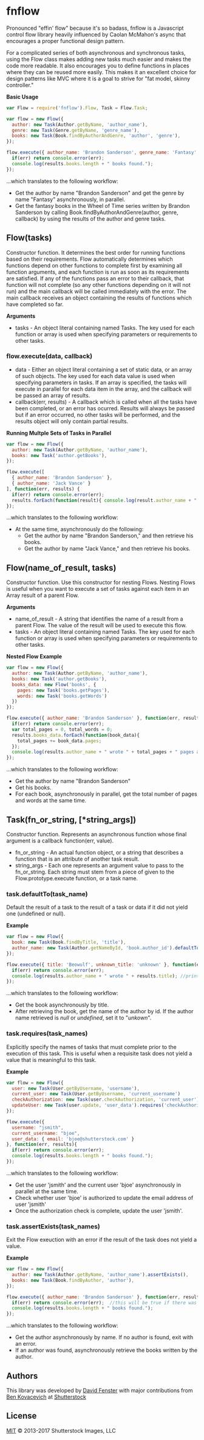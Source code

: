 fnflow
======

Pronounced "effin' flow" because it's so badass, fnflow is a Javascript control flow library heavily influenced by Caolan McMahon's async that encourages a proper functional design pattern.

For a complicated series of both asynchronous and synchronous tasks, using the Flow class makes adding new tasks much easier and makes the code more readable.  It also encourages  you to define functions in places where they can be reused more easily. This makes it an excellent choice for design patterns like MVC where it is a goal to strive for "fat model, skinny controller."

__Basic Usage__

```javascript
var Flow = require('fnflow').Flow, Task = Flow.Task;

var flow = new Flow({
  author: new Task(Author.getByName, 'author_name'),
  genre: new Task(Genre.getByName, 'genre_name'),
  books: new Task(Book.findByAuthorAndGenre, 'author', 'genre'),
});

flow.execute({ author_name: 'Brandon Sanderson', genre_name: 'Fantasy' }, function(err, results){
  if(err) return console.error(err);
  console.log(results.books.length + " books found.");
});
```
...which translates to the following workflow:

* Get the author by name "Brandon Sanderson" and get the genre by name "Fantasy" asynchronously, in parallel.
* Get the fantasy books in the Wheel of Time series written by Brandon Sanderson by calling Book.findByAuthorAndGenre(author, genre, callback) by using the results of the author and genre tasks.


## Flow(tasks)

Constructor function. It determines the best order for running functions based on their requirements. Flow automatically determines which functions depend on other functions to complete first by examining all function arguments, and each function is run as soon as its requirements are satisfied. If any of the functions pass an error to their callback, that function will not complete (so any other functions depending on it will not run) and the main callback will be called immediately with the error. The main callback receives an object containing the results of functions which have completed so far.

__Arguments__

* tasks - An object literal containing named Tasks. The key used for each function or array is used when specifying parameters or requirements to other tasks. 


### flow.execute(data, callback)

* data - Either an object literal containing a set of static data, or an array of such objects.  The key used for each data value is used when specifying parameters in tasks.  If an array is specified, the tasks will execute in parallel for each data item in the array, and the callback will be passed an array of results.
* callback(err, results) - A callback which is called when all the tasks have been completed, 
or an error has ocurred. Results will always be passed but if an error occurred, 
no other tasks will be performed, and the results object will only contain partial results.


__Running Multple Sets of Tasks in Parallel__

```js
var flow = new Flow({
  author: new Task(Author.getByName, 'author_name'),
  books: new Task('author.getBooks'),
});

flow.execute([
  { author_name: 'Brandon Sanderson' },
  { author_name: 'Jack Vance' }
], function(err, results) {
  if(err) return console.error(err);
  results.forEach(function(result){ console.log(result.author_name + " wrote " + result.books.length); });
});
```
...which translates to the following workflow:

* At the same time, asynchronously do the following: 
  * Get the author by name "Brandon Sanderson," and then retrieve his books.
  * Get the author by name "Jack Vance," and then retrieve his books.


## Flow(name_of_result, tasks)

Constructor function. 
Use this constructor for nesting Flows.
Nesting Flows is useful when you want to execute a set of tasks against each item in an Array result of a parent Flow.

__Arguments__

* name_of_result - A string that identifies the name of a result from a parent Flow. The value of the result will be used to execute this flow.
* tasks - An object literal containing named Tasks. The key used for each function or array is used when specifying parameters or requirements to other tasks. 

__Nested Flow Example__

```js
var flow = new Flow({
  author: new Task(Author.getByName, 'author_name'),
  books: new Task('author.getBooks'),
  books_data: new Flow('books', {
    pages: new Task('books.getPages'),
    words: new Task('books.getWords')
  })
});

flow.execute({ author_name: 'Brandon Sanderson' }, function(err, results) {
  if(err) return console.error(err);
  var total_pages = 0, total_words = 0;
  results.books_data.forEach(function(book_data){ 
    total_pages += book_data.pages;
  });
  console.log(results.author_name + " wrote " + total_pages + " pages and " + total_words + " words.");
});
```
...which translates to the following workflow:

* Get the author by name "Brandon Sanderson"
* Get his books.
* For each book, asynchronously in parallel, get the total number of pages and words at the same time.


## Task(fn_or_string, [*string_args])

Constructor function. Represents an asynchronous function whose final argument is a callback function(err, value).

* fn_or_string - An actual function object, or a string that describes a function that is an attribute of another task result.
* string_args - Each one represents an argument value to pass to the fn_or_string. Each string must stem from a piece of given to the Flow.prototype.execute function, or a task name.

### task.defaultTo(task_name)

Default the result of a task to the result of a task or data if it did not yield one (undefined or null).

__Example__
```js
var flow = new Flow({
  book: new Task(Book.findByTitle, 'title'),
  author_name: new Task(Author.getNameById, 'book.author_id').defaultTo('unknown_title')
});

flow.execute({ title: 'Beowulf', unknown_title: 'unknown' }, function(err, results){
  if(err) return console.error(err); 
  console.log(results.author_name + " wrote " + results.title); //prints "unknown wrote Beowulf"
});
```
...which translates to the following workflow:

* Get the book asynchronously by title.
* After retrieving the book, get the name of the author by id. If the author name retrieved is _null_ or _undefined_, set it to "_unkown_".



### task.requires(task_names)

Explicitly specify the names of tasks that must complete prior to the execution of this task. This is useful when a requisite task does not yield a value that is meaningful to this task.

__Example__
```js
var flow = new Flow({
  user: new Task(User.getByUsername, 'username'),
  current_user: new Task(User.getByUsername, 'current_username')
  checkAuthorization: new Task(user.checkAuthorization, 'current_user')
  updateUser: new Task(user.update, 'user_data').requires('checkAuthorization'),
});

flow.execute({ 
  username: "jsmith", 
  current_username: "bjoe",
  user_data: { email: 'bjoe@shutterstock.com' }
}, function(err, results){
  if(err) return console.error(err);
  console.log(results.books.length + " books found.");
});
```
...which translates to the following workflow:

* Get the user 'jsmith' and the current user 'bjoe' asynchronously in parallel at the same time.
* Check whether user 'bjoe' is authorized to update the email address of user 'jsmith'
* Once the authorization check is complete, update the user 'jsmith'.



### task.assertExists(task_names)

Exit the Flow exeuction with an error if the result of the task does not yield a value. 

__Example__
```js
var flow = new Flow({
  author: new Task(Author.getByName, 'author_name').assertExists(),
  books: new Task(Book.findByAuthor, 'author'),
});

flow.execute({ author_name: 'Brandon Sanderson' }, function(err, results){
  if(err) return console.error(err);  //this will be true if there was no author found
  console.log(results.books.length + " books found.");
});
```
...which translates to the following workflow:

* Get the author asynchronously by name. If no author is found, exit with an error.
* If an author was found, asynchronously retrieve the books written by the author.



## Authors

This library was developed by [David Fenster](https://github.com/dfenster) with major contributions from [Ben Kovacevich](https://github.com/bkovacevich) at [Shutterstock](http://www.shutterstock.com)


## License

[MIT](LICENSE) © 2013-2017 Shutterstock Images, LLC





